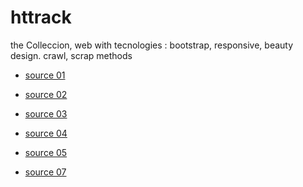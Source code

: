 # httrack

the Colleccion, web with tecnologies : bootstrap, responsive, beauty design.
crawl, scrap methods

* [source 01](#)
* [source 02](#)
* [source 03](#)
* [source 04](www.soliloquywp.com)
* [source 05](www.okgrow.com)

* [source 07](livedemo00.template-help.com/wt_51873/index.html)


